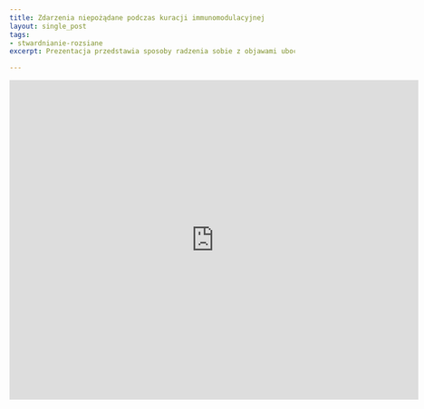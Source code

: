```yaml
---
title: Zdarzenia niepożądane podczas kuracji immunomodulacyjnej
layout: single_post
tags:
- stwardnianie-rozsiane
excerpt: Prezentacja przedstawia sposoby radzenia sobie z objawami ubocznymi podczas kuracji immunomodulacyjnej.

---
```



<center>
<iframe src='https://onedrive.live.com/embed?cid=822BD344519F07B3&resid=822BD344519F07B3%21121&authkey=ABmLDN6tFSjAN_A&em=2&wdAr=1.3333333333333333' width='722px' height='565px' frameborder='0'>To jest osadzony dokument pakietu <a target='_blank' href='http://office.com'>Microsoft Office</a> obsługiwany przez aplikację <a target='_blank' href='http://office.com/webapps'>Office Online</a>.</iframe>
</center>
